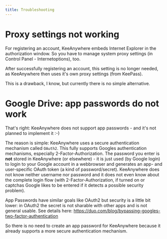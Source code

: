 ```yaml
---
title: Troubleshooting
---
```

# Proxy settings not working
For registering an account, KeeAnywhere embeds Internet Explorer in the authorization window. So you have to manage system proxy settings (in Control Panel - Internetoptions), too.

After successfully registering an account, this setting is no longer needed, as KeeAnywhere then uses it's own proxy settings (from KeePass).

This is a drawback, I know, but currently there is no simple alternative.

# Google Drive: app passwords do not work
That's right: KeeAnywhere does not support app passwords - and it's not planned to implement it :-)

The reason is simple: KeeAnywhere uses a secure authentication mechanism called `OAuth2`. This fully supports Googles authentication mechanisms, especially 2-Factor-Authorization. The password you enter is **not** stored in KeeAnywhere (or elsewhere) - it is just used (by Google login) to login to your Google account in a webbrowser and generates an app- and user-specific OAuth token (a kind of password/secret). KeeAnywhere does not know neither username nor password and it does not even know about the complete login flow (with 2-Factor-Authorization, if turned on or captchas Google likes to be entered if it detects a possible security problem).

App Passwords have similar goals like OAuth2 but security is a little bit lower: in OAuth2 the secret is not sharable with other apps and is not general usable. See details here: https://duo.com/blog/bypassing-googles-two-factor-authentication

So there is no need to create an app password for KeeAnywhere because it already supports a more secure authentication mechanism.
